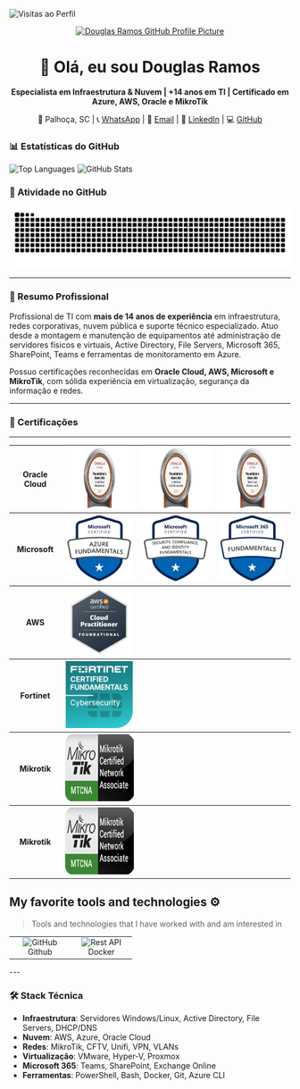 ![Visitas ao Perfil](https://komarev.com/ghpvc/?username=idealista07&label=Perfil+Views&style=flat-square&color=brightgreen)
<div align="center">
  <a href="https://github.com/idealista07">
    <img src="https://github.com/idealista07/Curriculo/blob/main/img/profile.png" width="180" height="180" alt="Douglas Ramos GitHub Profile Picture" />
  </a>
</div>

<h1 align="center">👋 Olá, eu sou Douglas Ramos</h1>
<p align="center">
  <strong>Especialista em Infraestrutura & Nuvem | +14 anos em TI | Certificado em Azure, AWS, Oracle e MikroTik</strong>
</p>

<p align="center">
  📍 Palhoça, SC |
  📞 <a href="https://api.whatsapp.com/send?phone=5548996635252 ">WhatsApp</a> |
  📧 <a href="mailto:ramos.ti@live.com">Email</a> |
  🔗 <a href="https://linkedin.com/in/idealista07 ">LinkedIn</a> |
  💻 <a href="https://github.com/idealista07 ">GitHub</a>
</p>

### 📊 Estatísticas do GitHub

![Top Languages](https://github-readme-stats-git-masterrstaa-rickstaa.vercel.app/api/top-langs/?username=Idealista07&layout=compact&langs_count=8&show_icons=true&bg_color=000&border_color=30A3DC&title_color=E94D5F&text_color=FFF ) 
![GitHub Stats](https://github-readme-stats.vercel.app/api?username=Idealista07&theme=transparent&bg_color=000&border_color=30A3DC&show_icons=true&icon_color=30A3DC&title_color=E94D5F&text_color=FFF ) 

### 🐍 Atividade no GitHub

![GitHub Contribution Snake](https://github.com/idealista07/idealista07/blob/output/github-contribution-grid-snake-dark.svg )

---

### 🎯 Resumo Profissional

Profissional de TI com **mais de 14 anos de experiência** em infraestrutura, redes corporativas, nuvem pública e suporte técnico especializado. Atuo desde a montagem e manutenção de equipamentos até administração de servidores físicos e virtuais, Active Directory, File Servers, Microsoft 365, SharePoint, Teams e ferramentas de monitoramento em Azure.

Possuo certificações reconhecidas em **Oracle Cloud, AWS, Microsoft e MikroTik**, com sólida experiência em virtualização, segurança da informação e redes.

---

### 🔐 Certificações 
---
<table>
<tr>
  <th> Oracle Cloud </th>
        <th>    
            <!-- Oracle OCI Foundation-->
            <a href="https://catalog-education.oracle.com/pls/certview/sharebadge?id=9FB4D5C3DAA201B115CCE8EF6392CEAAA27CF7ED36A292D367C8183C62799499">
              <img height= 110px;  width= 220px; alt="Oracle Cloud Infrastructure Foundations" src="/Badges/OCI-F.png">
            </a>
        </th>
        <th>
            <!-- Oracle OCI Data Management-->
            <a href="https://catalog-education.oracle.com/pls/certview/sharebadge?id=D63B1CF3669A4CE442502DD9FA8A15B4770443EBB4F8BCD3FE28CF96399598D8">
              <img height= 110px; width= 220px; alt="Oracle Cloud Data Management" src="/Badges/OCI-F-DT.png">
            </a>
        </th>
        <th>
            <!-- Oracle OCI AI-->
            <a href="https://catalog-education.oracle.com/pls/certview/sharebadge?id=2769EA13B7D2E9E1B4503BC229579EA750F9513A4047AF98B43E650CAE9714B2">
              <img height= 110px; width= 220px; alt="Oracle Cloud AI Foundations Associate" src="/Badges/OCI-F-AI.png">
            </a>
        </th>
  </tr>
  <tr>
    <th> Microsoft</th>
        <th>    
            <!-- Azure AZ-900-->
            <a href="https://learn.microsoft.com/pt-br/users/douglasramos-ti/credentials/fbca56d8f6ee3edc">
         <img height= 120px; width= 120px; alt="Azure Fundamentals" src="/Badges/az-900.png">
            </a>
        </th>
        <th>  
            <!-- Azure SC-900-->
            <a href="https://learn.microsoft.com/pt-br/users/douglasramos-ti/credentials/1014ca08dd029f4e">
              <img height= 120px; width= 120px; alt="Fundamentos de Segurança, Conformidade e Identidade" src="/Badges/sc-900.png">
            </a>
        </th>
          <th>
            <!-- Azure MS-900-->
            <a href="https://learn.microsoft.com/pt-br/users/douglasramos-ti/credentials/8a608aef0bc564fc">
              <img height= 120px; width= 120px; alt="Microsoft 365 Certified: Fundamentals" src="/Badges/ms-900-removebg-preview.png">
            </a> 
          </th>
    </tr>
    <tr>
    <th>AWS</th>
        <th>    
            <!-- AWS Cloud Practitioner-->
            <a href="https://www.credly.com/badges/a5b5394d-7e41-4b81-94e0-d592a6f9dfdf/public_url">
              <img height= 120px; width= 120px; alt="Praticante de nuvem certificado pela AWS" src="/Badges/aws-p.png">
            </a>
        </th>
            <th></th>
            <th></th>
    </tr>
    <tr>
    <th>Fortinet </th>
            <th>
                <!-- Fortinet Fundamentos Cybersecurity-->
                <a href="https://credly.com/badges/d82a2876-db33-400e-bde5-a416443ca755">
                  <img height= 120px; width= 120px; alt="Fortinet Fundamentos Cybersecurity" src="/Badges/FCF-C.png">
                </a>
            </th>
            <th></th>
            <th></th>
        </tr>
        <tr>
    <th>Mikrotik</th><th>
            <!-- Mikrotik MTCNA-->
            <a href="https://mikrotik.com/certificateSearch">
              <img height= 120px; width= 201px; alt="" src="/Badges/MTCNA.png">
            </a>
            <th></th>
            <th></th>
    </th></tr>
    <th>Mikrotik</th><th>
            <!-- Mikrotik MTCNA-->
            <a href="https://mikrotik.com/certificateSearch">
              <img height= 120px; width= 201px; alt="" src="/Badges/MTCNA.png">
            </a>
            <th></th>
            <th></th>
    </th></tr>
    </table>
    
## My favorite tools and technologies ⚙️
> Tools and technologies that I have worked with and am interested in
<table>
  <tr>
       <td align="center" width="96">
        <img src="https://techstack-generator.vercel.app/github-icon.svg" width="65" height="65" alt="GitHub" />
      <br>Github
    </td>
          <td align="center" width="96">
        <img src="https://techstack-generator.vercel.app/docker-icon.svg" width="65" height="65" alt="Rest API" />
      <br>Docker
    </td>
  </tr>
</table>
---

### 🛠️ Stack Técnica

- **Infraestrutura**: Servidores Windows/Linux, Active Directory, File Servers, DHCP/DNS
- **Nuvem**: AWS, Azure, Oracle Cloud
- **Redes**: MikroTik, CFTV, Unifi, VPN, VLANs
- **Virtualização**: VMware, Hyper-V, Proxmox
- **Microsoft 365**: Teams, SharePoint, Exchange Online
- **Ferramentas**: PowerShell, Bash, Docker, Git, Azure CLI
